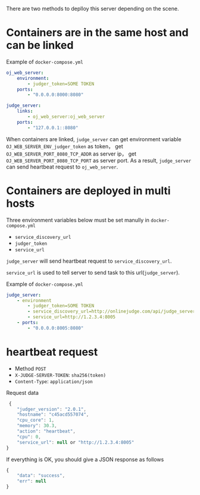 There are two methods to deplloy this server depending on the scene.

# Containers are in the same host and can be linked

Example of `docker-compose.yml`

```yml
oj_web_server:
    environment:
        - judger_token=SOME TOKEN
    ports:
        - "0.0.0.0:8000:8080"

judge_server:
    links:
        - oj_web_server:oj_web_server
    ports:
        - "127.0.0.1::8080"
```

When containers are linked, `judge_server` can get environment variable `OJ_WEB_SERVER_ENV_judger_token` as token， get `OJ_WEB_SERVER_PORT_8080_TCP_ADDR` as server ip， get `OJ_WEB_SERVER_PORT_8080_TCP_PORT` as server port. As a result, `judge_server` can send heartbeat request to `oj_web_server`.
 
# Containers are deployed in multi hosts
 
 Three environment variables below must be set manully in `docker-compose.yml`
 
  - `service_discovery_url`
  - `judger_token`
  - `service_url`

  `judge_server` will send heartbeat request to `service_discovery_url`.
  
  `service_url` is used to tell server to send task to this url(`judge_server`).

Example of `docker-compose.yml`

```yml
judge_server:
    - environment
        - judger_token=SOME TOKEN
        - service_discovery_url=http://onlinejudge.com/api/judge_server
        - service_url=http://1.2.3.4:8005
    - ports:
        - "0.0.0.0:8005:8080"
```

# heartbeat request

 - Method `POST`
 - `X-JUDGE-SERVER-TOKEN`: `sha256(token)`
 - `Content-Type`: `application/json`


Request data

```js
 {
    "judger_version": "2.0.1",
    "hostname": "c45acd557074",
    "cpu_core": 1,
    "memory": 30.3,
    "action": "heartbeat",
    "cpu": 0,
    "service_url": null or "http://1.2.3.4:8005"
}
```

If everything is OK, you should give a JSON response as follows

```js
{
    "data": "success",
    "err": null
}
```

